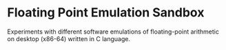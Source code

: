 ﻿# Floating Point Emulation Sandbox
Experiments with different software emulations of floating-point arithmetic on desktop (x86-64) written in C language.